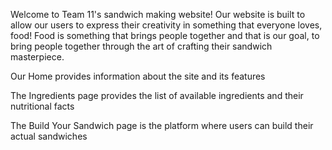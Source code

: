 Welcome to Team 11's sandwich making website! 
Our website is built to allow our users to express their creativity in something that everyone loves, food! Food is something that brings people together and that is our goal, to bring people together through the art of crafting their sandwich masterpiece.

Our Home provides information about the site and its features

The Ingredients page provides the list of available ingredients and their nutritional facts

The Build Your Sandwich page is the platform where users can build their actual sandwiches
